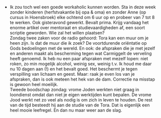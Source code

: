 - Ik zou toch wel een goede workaholic kunnen worden. Sta in deze week zonder kinderen (herfstvakantie bij opa & oma) en zonder Anne (op cursus in Hoensbroek) elke ochtend om 6 uur op en probeer van 7 tot 8 te werken. Ook gisteravond gewerkt. Bevalt prima. Krijg vandaag het enorme artikel over mentoraat en studievaardigheden af, een soort scriptie geworden. Wie zal het willen plaatsen?  
  Zondag twee zaken voor de radio gehoord: Tora kan een muur om je heen zijn. Is dat de muur die ik zoek? De voortdurende oriëntatie op Gods bedoelingen met de wereld. En ook: de afspraken die je met jezelf en anderen maakt als bescherming tegen wat Carmiggelt de verveling heeft genoemd. Ik heb nu een paar afspraken met mezelf lopen: niet roken, zo min mogelijk alcohol, weinig sex, weinig t.v. Ik houd me daar nu 10 dagen aan (!) en het bevalt goed. Het beschermt je tegen verspilling van lichaam en geest. Maar: raak je even los van je afspraken, dan is ook meteen het hek van de dam. Correctie na misstap is gewoon heel moeilijk.  
  Tweede boodschap zondag: vrome Joden werkten niet graag in loondienst omdat dan niet je eigen werktijden kunt bepalen. De vrome Jood werkt net zo veel als nodig is om zich in leven te houden. De rest van de tijd besteedt hij aan de studie van de Tora. Dat is eigenlijk een heel mooie leefregel. En dan nu maar weer aan de slag.
